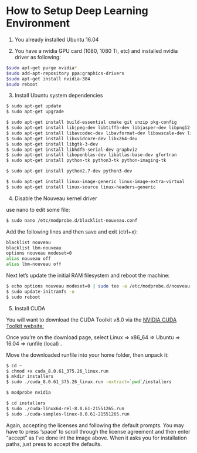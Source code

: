 # How to Setup Deep Learning Environment

1) You already installed Ubuntu 16.04 

2) You have a nvidia GPU card (1080, 1080 Ti, etc) and installed nvidia driver as following: 
```bash
$sudo apt-get purge nvidia*
$sudo add-apt-repository ppa:graphics-drivers
$sudo apt-get install nvidia-384
$sudo reboot
```
3) Install Ubuntu system dependencies
```bash
$ sudo apt-get update
$ sudo apt-get upgrade

$ sudo apt-get install build-essential cmake git unzip pkg-config
$ sudo apt-get install libjpeg-dev libtiff5-dev libjasper-dev libpng12-dev
$ sudo apt-get install libavcodec-dev libavformat-dev libswscale-dev libv4l-dev
$ sudo apt-get install libxvidcore-dev libx264-dev
$ sudo apt-get install libgtk-3-dev
$ sudo apt-get install libhdf5-serial-dev graphviz
$ sudo apt-get install libopenblas-dev libatlas-base-dev gfortran
$ sudo apt-get install python-tk python3-tk python-imaging-tk

$ sudo apt-get install python2.7-dev python3-dev

$ sudo apt-get install linux-image-generic linux-image-extra-virtual
$ sudo apt-get install linux-source linux-headers-generic

```

4) Disable the Nouveau kernel driver

use nano to edit some file: 
```bash
$ sudo nano /etc/modprobe.d/blacklist-nouveau.conf
```
Add the following lines and then save and exit (ctrl+x):
```bash
blacklist nouveau
blacklist lbm-nouveau
options nouveau modeset=0
alias nouveau off
alias lbm-nouveau off
```


Next let’s update the initial RAM filesystem and reboot the machine:
```bash
$ echo options nouveau modeset=0 | sudo tee -a /etc/modprobe.d/nouveau-kms.conf
$ sudo update-initramfs -u
$ sudo reboot
```


5) Install CUDA 

You will want to download the CUDA Toolkit v8.0 via the [NVIDIA CUDA Toolkit website:](https://developer.nvidia.com/cuda-80-ga2-download-archive)

Once you’re on the download page, select Linux => x86_64 => Ubuntu => 16.04 => runfile (local) .

Move the downloaded runfile into your home folder, then unpack it:
```bash
$ cd ~ 
$ chmod +x cuda_8.0.61_375.26_linux.run
$ mkdir installers
$ sudo ./cuda_8.0.61_375.26_linux.run -extract=`pwd`/installers

$ modprobe nvidia

$ cd installers
$ sudo ./cuda-linux64-rel-8.0.61-21551265.run
$ sudo ./cuda-samples-linux-8.0.61-21551265.run
```

Again, accepting the licenses and following the default prompts. You may have to press ‘space’ to scroll through the license agreement and then enter “accept” as I’ve done int the image above. When it asks you for installation paths, just press <enter>  to accept the defaults.
